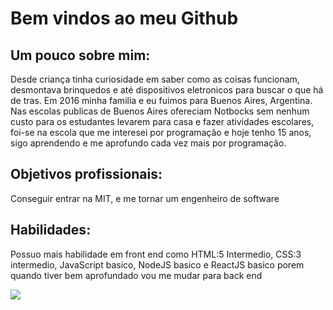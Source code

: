 # Bem vindos ao meu Github

## Um pouco sobre mim:
Desde criança tinha curiosidade em saber como as coisas funcionam, desmontava brinquedos e até dispositivos eletronicos para buscar o que há de tras. Em 2016 minha familia e eu fuimos para Buenos Aires, Argentina. Nas escolas publicas de Buenos Aires ofereciam Notbocks sem nenhum custo para os estudantes levarem para casa e fazer atividades escolares, foi-se na escola que me interesei por programação e hoje tenho 15 anos, sigo aprendendo e me aprofundo cada vez mais por programação.

## Objetivos profissionais:
Conseguir entrar na MIT, e me tornar um engenheiro de software

## Habilidades:
Possuo mais habilidade em front end como HTML:5 Intermedio, CSS:3 intermedio, JavaScript basico, NodeJS basico e ReactJS basico porem quando tiver bem aprofundado vou me mudar para back end

<img src="https://encrypted-tbn0.gstatic.com/images?q=tbn:ANd9GcSXGYZfTCTohV_CPduZS85cd5NoyOU2qb5gvreIaPhZPsuucLnwwC7A4CQEJcAEbtbrxUs&usqp=CAU">
